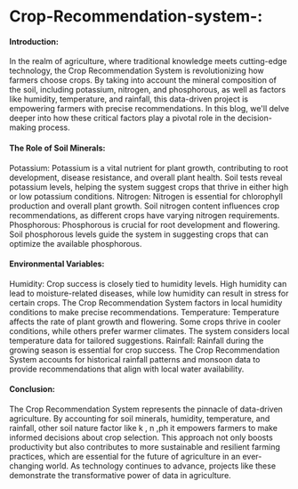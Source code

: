 # Crop-Recommendation-system-:

<h4> Introduction: </h4>
In the realm of agriculture, where traditional knowledge meets cutting-edge technology,
the Crop Recommendation System is revolutionizing how farmers choose crops. 
By taking into account the mineral composition of the soil, including potassium, nitrogen,
and phosphorous, as well as factors like humidity, temperature, and rainfall, 
this data-driven project is empowering farmers with precise recommendations.
In this blog, we'll delve deeper into how these critical factors play a pivotal role in the decision-making process.

<h4>The Role of Soil Minerals:</h4>
Potassium: Potassium is a vital nutrient for plant growth, contributing to root development, 
disease resistance, and overall plant health. Soil tests reveal potassium levels,
helping the system suggest crops that thrive in either high or low potassium conditions.
Nitrogen: Nitrogen is essential for chlorophyll production and overall plant growth. 
Soil nitrogen content influences crop recommendations, as different crops have varying nitrogen requirements.
Phosphorous: Phosphorous is crucial for root development and flowering. 
Soil phosphorous levels guide the system in suggesting crops that can optimize the available phosphorous.

<h4>Environmental Variables:</h4> 
Humidity: Crop success is closely tied to humidity levels. High humidity can lead to moisture-related diseases,
while low humidity can result in stress for certain crops.
The Crop Recommendation System factors in local humidity conditions to make precise recommendations.
Temperature: Temperature affects the rate of plant growth and flowering. Some crops thrive in cooler conditions,
while others prefer warmer climates. The system considers local temperature data for tailored suggestions.
Rainfall: Rainfall during the growing season is essential for crop success. 
The Crop Recommendation System accounts for historical rainfall patterns and monsoon data to provide recommendations that align with local water availability.


<h4>Conclusion:</h4>
The Crop Recommendation System represents the pinnacle of data-driven agriculture. 
By accounting for soil minerals, humidity, temperature, and rainfall,
 other soil nature  factor like k , n ,ph 
it empowers farmers to make informed decisions about crop selection. 
This approach not only boosts productivity but also contributes to more sustainable and resilient farming practices,
which are essential for the future of agriculture in an ever-changing world. As technology continues to advance, 
projects like these demonstrate the transformative power of data in agriculture.


